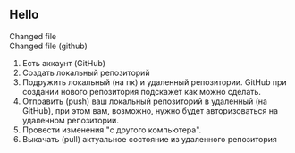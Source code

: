 ## Hello

Changed file  
Changed file (github) 

1. Есть аккаунт (GitHub)
2. Создать локальный репозиторий 
3. Подружить локальный (на пк) и удаленный репозитории. GitHub при создании нового репозитория подскажет как можно сделать. 
4. Отправить (push) ваш локальный репозиторий в удаленный (на GitHub), при этом вам, возможно, нужно будет авторизоваться на удаленном репозитории. 
5. Провести изменения "c другого компьютера".
6. Выкачать (pull) актуальное состояние из удаленного репозитория 
